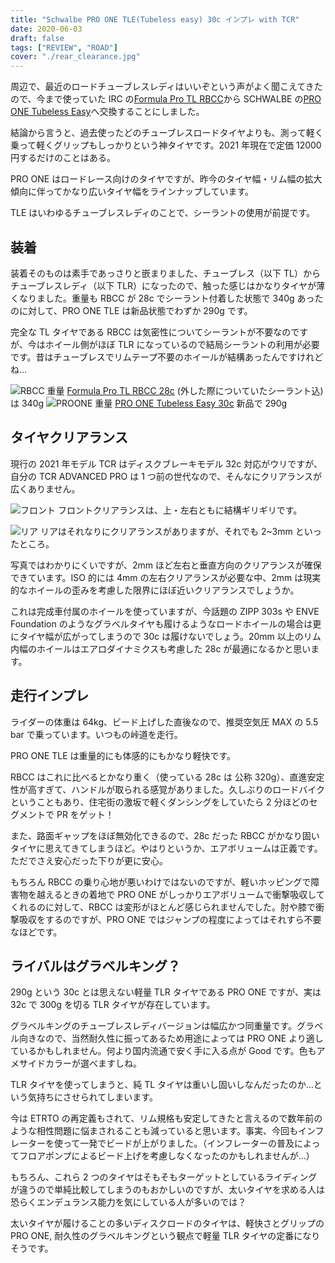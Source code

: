 ```yaml
---
title: "Schwalbe PRO ONE TLE(Tubeless easy) 30c インプレ with TCR"
date: 2020-06-03
draft: false
tags: ["REVIEW", "ROAD"]
cover: "./rear_clearance.jpg"
---
```


周辺で、最近のロードチューブレスレディはいいぞという声がよく聞こえてきたので、今まで使っていた IRC の[Formula Pro TL RBCC](https://amzn.to/3eJaIWs)から SCHWALBE の[PRO ONE Tubeless Easy](https://www.amazon.co.jp/dp/B07WPV58SC/?tag=gensobunya-22)へ交換することにしました。

<LinkBox isAmazonLink url="https://www.amazon.co.jp/dp/B07WPV58SC/" />

結論から言うと、過去使ったどのチューブレスロードタイヤよりも、測って軽く乗って軽くグリップもしっかりという神タイヤです。2021 年現在で定価 12000 円するだけのことはある。

PRO ONE はロードレース向けのタイヤですが、昨今のタイヤ幅・リム幅の拡大傾向に伴ってかなり広いタイヤ幅をラインナップしています。

TLE はいわゆるチューブレスレディのことで、シーラントの使用が前提です。

## 装着

装着そのものは素手であっさりと嵌まりました、チューブレス（以下 TL）からチューブレスレディ（以下 TLR）になったので、触った感じはかなりタイヤが薄くなりました。重量も RBCC が 28c でシーラント付着した状態で 340g あったのに対して、PRO ONE TLE は新品状態でわずか 290g です。

完全な TL タイヤである RBCC は気密性についてシーラントが不要なのですが、今はホイール側がほぼ TLR になっているので結局シーラントの利用が必要です。昔はチューブレスでリムテープ不要のホイールが結構あったんですけれどね…

![RBCC 重量](./weight_rbcc.jpg)
[Formula Pro TL RBCC 28c](https://amzn.to/3eJaIWs) (外した際についていたシーラント込)は 340g
![PROONE 重量](./weight_proone.jpg)
[PRO ONE Tubeless Easy 30c](https://www.amazon.co.jp/dp/B07WPV58SC/?tag=gensobunya-22) 新品で 290g

## タイヤクリアランス

現行の 2021 年モデル TCR はディスクブレーキモデル 32c 対応がウリですが、自分の TCR ADVANCED PRO は 1 つ前の世代なので、そんなにクリアランスが広くありません。

![フロント](./front_clearance.jpg)
フロントクリアランスは、上・左右ともに結構ギリギリです。

![リア](./rear_clearance.jpg)
リアはそれなりにクリアランスがありますが、それでも 2~3mm といったところ。

写真ではわかりにくいですが、2mm ほど左右と垂直方向のクリアランスが確保できています。ISO 的には 4mm の左右クリアランスが必要な中、2mm は現実的なホイールの歪みを考慮した限界にほぼ近いクリアランスでしょうか。

これは完成車付属のホイールを使っていますが、今話題の ZIPP 303s や ENVE Foundation のようなグラベルタイヤも履けるようなロードホイールの場合は更にタイヤ幅が広がってしまうので 30c は履けないでしょう。20mm 以上のリム内幅のホイールはエアロダイナミクスも考慮した 28c が最適になるかと思います。

## 走行インプレ

ライダーの体重は 64kg、ビード上げした直後なので、推奨空気圧 MAX の 5.5 bar で乗っています。いつもの峠道を走行。

PRO ONE TLE は重量的にも体感的にもかなり軽快です。

RBCC はこれに比べるとかなり重く（使っている 28c は 公称 320g）、直進安定性が高すぎて、ハンドルが取られる感覚がありました。久しぶりのロードバイクということもあり、住宅街の激坂で軽くダンシングをしていたら 2 分ほどのセグメントで PR をゲット！

また、路面ギャップをほぼ無効化できるので、28c だった RBCC がかなり固いタイヤに思えてきてしまうほど。やはりというか、エアボリュームは正義です。ただでさえ安心だった下りが更に安心。

もちろん RBCC の乗り心地が悪いわけではないのですが、軽いホッピングで障害物を越えるときの着地で PRO ONE がしっかりエアボリュームで衝撃吸収してくれるのに対して、RBCC は変形がほとんど感じられませんでした。肘や膝で衝撃吸収をするのですが、PRO ONE ではジャンプの程度によってはそれすら不要なほどです。

## ライバルはグラベルキング？

290g という 30c とは思えない軽量 TLR タイヤである PRO ONE ですが、実は 32c で 300g を切る TLR タイヤが存在しています。

<LinkBox isAmazonLink url="https://www.amazon.co.jp/dp/B07D6X5DYX/" />

グラベルキングのチューブレスレディバージョンは幅広かつ同重量です。グラベル向きなので、当然耐久性に振ってあるため用途によっては PRO ONE より適しているかもしれません。何より国内流通で安く手に入る点が Good です。色もアメサイドカラーが選べますしね。

TLR タイヤを使ってしまうと、純 TL タイヤは重いし固いしなんだったのか…という気持ちにさせられてしまいます。

今は ETRTO の再定義もされて、リム規格も安定してきたと言えるので数年前のような相性問題に悩まされることも減っていると思います。事実、今回もインフレーターを使って一発でビードが上がりました。（インフレーターの普及によってフロアポンプによるビード上げを考慮しなくなったのかもしれませんが…）

もちろん、これら 2 つのタイヤはそもそもターゲットとしているライディングが違うので単純比較してしまうのもおかしいのですが、太いタイヤを求める人は恐らくエンデュランス能力を気にしている人が多いのでは？

太いタイヤが履けることの多いディスクロードのタイヤは、軽快さとグリップの PRO ONE, 耐久性のグラベルキングという観点で軽量 TLR タイヤの定番になりそうです。

<LinkBox isAmazonLink url="https://www.amazon.co.jp/dp/B07WPV58SC/" />
